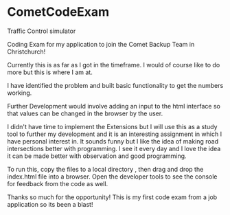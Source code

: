 # CometCodeExam
Traffic Control simulator

Coding Exam for my application to join the Comet Backup Team in Christchurch!

Currently this is as far as I got in the timeframe. I would of course like to do more but this is where I am at.

I have identified the problem and built basic functionality to get the numbers working. 

Further Development would involve adding an input to the html interface so that values can be changed in the browser by the user.

I didn't have time to implement the Extensions but I will use this as a study tool to further my development and it is an 
interesting assignment in which I have personal interest in. It sounds funny but I like the idea of making road intersections better
with programming. I see it every day and I love the idea it can be made better with observation and good programming.

To run this, copy the files to a local directory , then drag and drop the index.html file into a browser. Open the developer tools 
to see the console for feedback from the code as well.

Thanks so much for the opportunity! This is my first code exam from a job application so its been a blast!
